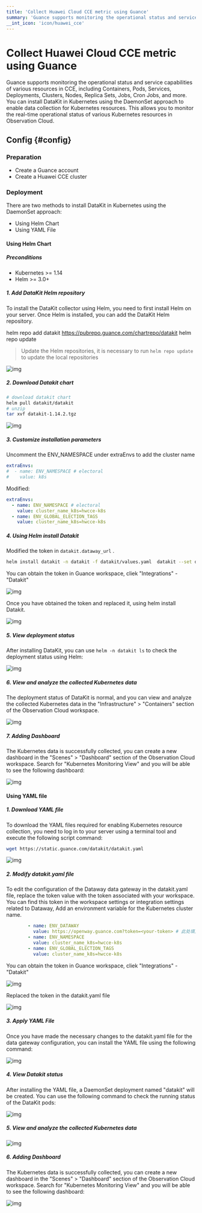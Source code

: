 ```yaml
---
title: 'Collect Huawei Cloud CCE metric using Guance'
summary: 'Guance supports monitoring the operational status and service capabilities of various resources in CCE, including Containers, Pods, Services, Deployments, Clusters, Nodes, Replica Sets, Jobs, Cron Jobs, and more.'
__int_icon: 'icon/huawei_cce'
---
```


<!-- markdownlint-disable MD025 -->
# Collect Huawei Cloud CCE metric using Guance
<!-- markdownlint-enable -->

Guance supports monitoring the operational status and service capabilities of various resources in CCE, including Containers, Pods, Services, Deployments, Clusters, Nodes, Replica Sets, Jobs, Cron Jobs, and more. You can install DataKit in Kubernetes using the DaemonSet approach to enable data collection for Kubernetes resources. This allows you to monitor the real-time operational status of various Kubernetes resources in Observation Cloud.

## Config {#config}

### Preparation

- Create a Guance account
- Create a Huawei CCE cluster

### Deployment

There are two methods to install DataKit in Kubernetes using the DaemonSet approach:

- Using Helm Chart
- Using YAML File

#### **Using Helm Chart** 

##### **Preconditions** 

- Kubernetes >= 1.14
- Helm >= 3.0+

##### 1. Add DataKit Helm repository

To install the DataKit collector using Helm, you need to first install Helm on your server. Once Helm is installed, you can add the DataKit Helm repository.

helm repo add datakit  https://pubrepo.guance.com/chartrepo/datakit helm repo update

> Update the Helm repositories, it is necessary to run `helm repo update` to update the local repositories

![img](imgs/cce_im01.png)

##### 2. Download Datakit chart 

```Bash
# download datakit chart
helm pull datakit/datakit
# unzip 
tar xvf datakit-1.14.2.tgz
```

![img](imgs/cce_im02.png)

##### 3. Customize installation parameters 

Uncomment the ENV_NAMESPACE under extraEnvs to add the cluster name 

```YAML
extraEnvs:
#  - name: ENV_NAMESPACE # electoral
#    value: k8s
```
Modified:

```YAML
extraEnvs:
  - name: ENV_NAMESPACE # electoral
    value: cluster_name_k8s=hwcce-k8s
  - name: ENV_GLOBAL_ELECTION_TAGS
    value: cluster_name_k8s=hwcce-k8s
```

##### 4. Using Helm install Datakit

Modified the token in  `datakit.dataway_url` .

```Bash
helm install datakit -n datakit -f datakit/values.yaml  datakit --set datakit.dataway_url="https://openway.guance.com?token=tkn_1661b3cb5fc442719eae064edb979b5d" --create-namespace
```

You can obtain the token in Guance workspace, cliek "Integrations" - "Datakit"

![img](imgs/cce_im03.png)

Once you have obtained the token and replaced it, using helm install Datakit.

![img](imgs/cce_im04.png)

##### 5. View deployment status 

After installing DataKit, you can use  `helm -n datakit ls` to check the deployment status using Helm:

![img](imgs/cce_im05.png)

##### 6. View and analyze the collected Kubernetes data

The deployment status of DataKit is normal, and you can view and analyze the collected Kubernetes data in the "Infrastructure" > "Containers" section of the Observation Cloud workspace.

![img](imgs/cce_im06.png)

##### 7. Adding Dashboard

The Kubernetes data is successfully collected, you can create a new dashboard in the "Scenes" > "Dashboard" section of the Observation Cloud workspace. Search for "Kubernetes Monitoring View" and you will be able to see the following dashboard:

![img](imgs/cce_im07.png)

#### Using YAML file 

##### 1. Download YAML file 

To download the YAML files required for enabling Kubernetes resource collection, you need to log in to your server using a terminal tool and execute the following script command:

```Bash
wget https://static.guance.com/datakit/datakit.yaml
```

![img](imgs/cce_im08.png)

##### 2. Modify datakit.yaml file 

To edit the configuration of the Dataway data gateway in the datakit.yaml file, replace the token value with the token associated with your workspace. You can find this token in the workspace settings or integration settings related to Dataway, Add an environment variable for the Kubernetes cluster name.

```YAML
        - name: ENV_DATAWAY
          value: https://openway.guance.com?token=<your-token> # 此处填上 dataway 真实地址
        - name: ENV_NAMESPACE
          value: cluster_name_k8s=hwcce-k8s
        - name: ENV_GLOBAL_ELECTION_TAGS
          value: cluster_name_k8s=hwcce-k8s
```

You can obtain the token in Guance workspace, cliek "Integrations" - "Datakit"

![img](imgs/cce_im09.png)

 Replaced the token in the datakit.yaml file

![img](imgs/cce_im10.png)

##### 3. Apply YAML File 

Once you have made the necessary changes to the datakit.yaml file for the data gateway configuration, you can install the YAML file using the following command:

![img](imgs/cce_im11.png)

##### 4. View Datakit status 

After installing the YAML file, a DaemonSet deployment named "datakit" will be created. You can use the following command to check the running status of the DataKit pods:

![img](imgs/cce_im12.png)

##### 5. View and analyze the collected Kubernetes data

![img](imgs/cce_im06.png)

##### 6. Adding Dashboard

The Kubernetes data is successfully collected, you can create a new dashboard in the "Scenes" > "Dashboard" section of the Observation Cloud workspace. Search for "Kubernetes Monitoring View" and you will be able to see the following dashboard:

![img](imgs/cce_im07.png)
